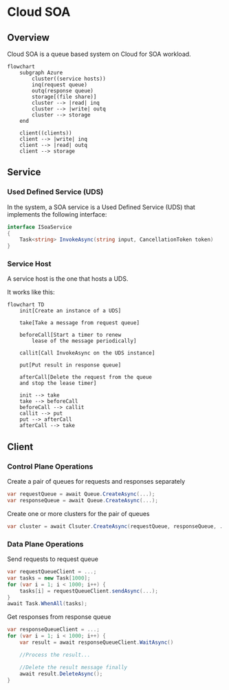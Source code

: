 # Cloud SOA

## Overview

Cloud SOA is a queue based system on Cloud for SOA workload.

```mermaid
flowchart
    subgraph Azure
        cluster((service hosts))
        inq(request queue)
        outq(response queue)
        storage[(file share)]
        cluster --> |read| inq
        cluster --> |write| outq
        cluster --> storage
    end

    client((clients))
    client --> |write| inq
    client --> |read| outq
    client --> storage
```

## Service

### Used Defined Service (UDS)

In the system, a SOA service is a Used Defined Service (UDS) that implements the following interface:

```cs
interface ISoaService
{
    Task<string> InvokeAsync(string input, CancellationToken token)
}
```

### Service Host

A service host is the one that hosts a UDS.

It works like this:

```mermaid
flowchart TD
    init[Create an instance of a UDS]

    take[Take a message from request queue]

    beforeCall[Start a timer to renew
        lease of the message periodically]

    callit[Call InvokeAsync on the UDS instance]

    put[Put result in response queue]

    afterCall[Delete the request from the queue
    and stop the lease timer]

    init --> take
    take --> beforeCall
    beforeCall --> callit
    callit --> put
    put --> afterCall
    afterCall --> take
```

## Client

### Control Plane Operations

Create a pair of queues for requests and responses separately

```cs
var requestQueue = await Queue.CreateAsync(...);
var responseQueue = await Queue.CreateAsync(...);
```

Create one or more clusters for the pair of queues

```cs
var cluster = await Clsuter.CreateAsync(requestQueue, responseQueue, ...);
```

### Data Plane Operations

Send requests to request queue

```cs
var requestQueueClient = ...;
var tasks = new Task[1000];
for (var i = 1; i < 1000; i++) {
    tasks[i] = requestQueueClient.sendAsync(...);
}
await Task.WhenAll(tasks);
```

Get responses from response queue

```cs
var responseQueueClient = ...;
for (var i = 1; i < 1000; i++) {
    var result = await responseQueueClient.WaitAsync()

    //Process the result...

    //Delete the result message finally
    await result.DeleteAsync();
}
```
